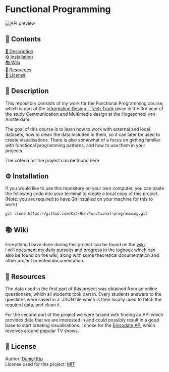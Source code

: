 # Functional Programming

![API preview](https://i.imgur.com/JHZcnWL.png)

## 📁 Contents
[🚀 Description](https://github.com/Kip-Hub/functional-programming#-description)  
[⚙️ Installation](https://github.com/Kip-Hub/functional-programming#%EF%B8%8F-installation)  
[📚 Wiki](https://github.com/Kip-Hub/functional-programming#-wiki)  
[🧩 Resources](https://github.com/Kip-Hub/functional-programming#-resources)  
[📎 License](https://github.com/Kip-Hub/functional-programming#-license)  

## 🚀 Description

This repository consists of my work for the Functional Programming course, which is part of the [Information Design - Tech Track](https://github.com/cmda-tt) given in the 3rd year of the study Communication and Multimedia design at the Hogeschool van Amsterdam.

The goal of this course is to learn how to work with external and local datasets, how to clean the data included in them, so it can later be used to create visualisations. There is also somewhat of a focus on getting familiar with functional programming patterns, and how to use them in your projects.

The criteria for the project can be found here

## ⚙️ Installation

If you would like to use this repository on your own computer, you can paste the following code into your terminal to create a local copy of this project.  
(Note: you are required to have Git installed on your machine for this to work)

```
git clone https://github.com/Kip-Hub/functional-programming.git
```

## 📚 Wiki

Everything I have done during this project can be found on the [wiki](https://github.com/Kip-Hub/functional-programming/wiki).  
I will document my daily pursuits and progress in the [logboek](https://github.com/Kip-Hub/functional-programming/wiki/Logboek) which can also be found on the wiki, along with some theoretical documentation and other project oriented documentation.

## 🧩 Resources

The data used in the first part of this project was obtained from an online questionaire, which all students took part in. Every students answers to the questions were saved in a .JSON file which is then locally used to fetch the required data, and clean it.  

For the second part of the project we were tasked with finding an API which provides data that we are interested in and could possibly result in a good base to start creating visualisations. I chose for the [Episodate API](https://www.episodate.com/api) which revolves around popular TV shows. 

## 📎 License

Author: [Daniel Kip](https://github.com/Kip-Hub)  
License used for this project: [MIT](https://github.com/Kip-Hub/functional-programming/blob/main/LICENSE)